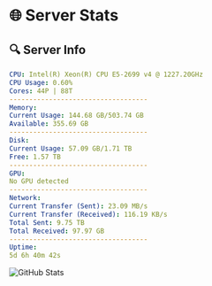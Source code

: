 # 🌐 Server Stats
## 🔍 Server Info
```yaml
CPU: Intel(R) Xeon(R) CPU E5-2699 v4 @ 1227.20GHz
CPU Usage: 0.60%
Cores: 44P | 88T
-----------------------------------
Memory:
Current Usage: 144.68 GB/503.74 GB
Available: 355.69 GB
-----------------------------------
Disk:
Current Usage: 57.09 GB/1.71 TB
Free: 1.57 TB
-----------------------------------
GPU:
No GPU detected
-----------------------------------
Network:
Current Transfer (Sent): 23.09 MB/s
Current Transfer (Received): 116.19 KB/s
Total Sent: 9.75 TB
Total Received: 97.97 GB
-----------------------------------
Uptime:
5d 6h 40m 42s
```
![GitHub Stats](https://img.shields.io/badge/Updated-2025-03-13_04:03:31-blue)